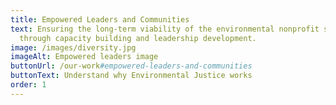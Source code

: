 ```yaml
---
title: Empowered Leaders and Communities
text: Ensuring the long-term viability of the environmental nonprofit sector
  through capacity building and leadership development.
image: /images/diversity.jpg
imageAlt: Empowered leaders image
buttonUrl: /our-work#empowered-leaders-and-communities
buttonText: Understand why Environmental Justice works
order: 1
---
```

